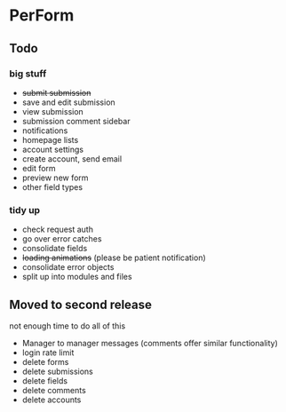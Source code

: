 # PerForm

## Todo
### big stuff
- ~~submit submission~~
- save and edit submission
- view submission
- submission comment sidebar
- notifications
- homepage lists
- account settings
- create account, send email
- edit form
- preview new form
- other field types


### tidy up
- check request auth
- go over error catches
- consolidate fields
- ~~loading animations~~ (please be patient notification)
- consolidate error objects
- split up into modules and files


## Moved to second release
not enough time to do all of this

- Manager to manager messages (comments offer similar functionality)
- login rate limit 
- delete forms
- delete submissions
- delete fields
- delete comments
- delete accounts